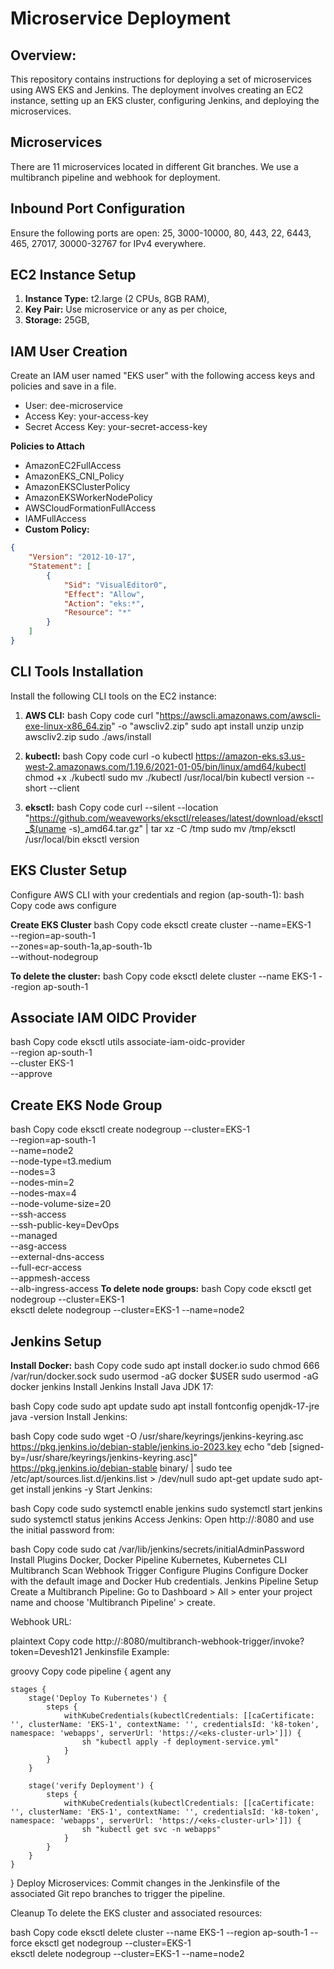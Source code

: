 # Microservice Deployment
## Overview:
This repository contains instructions for deploying a set of microservices using AWS EKS and Jenkins. The deployment involves creating an EC2 instance, setting up an EKS cluster, configuring Jenkins, and deploying the microservices.

## Microservices
There are 11 microservices located in different Git branches. We use a multibranch pipeline and webhook for deployment.

## Inbound Port Configuration
Ensure the following ports are open:
25, 3000-10000, 80, 443, 22, 6443, 465, 27017, 30000-32767 for IPv4 everywhere.

## EC2 Instance Setup
1. **Instance Type:** t2.large (2 CPUs, 8GB RAM),
2. **Key Pair:** Use microservice or any as per choice,
3. **Storage:** 25GB,

## IAM User Creation
Create an IAM user named "EKS user" with the following access keys and policies and save in a file.
- User: dee-microservice
- Access Key: your-access-key
- Secret Access Key: your-secret-access-key

**Policies to Attach**
- AmazonEC2FullAccess
- AmazonEKS_CNI_Policy
- AmazonEKSClusterPolicy
- AmazonEKSWorkerNodePolicy
- AWSCloudFormationFullAccess
- IAMFullAccess
- **Custom Policy:**
```json
{
    "Version": "2012-10-17",
    "Statement": [
        {
            "Sid": "VisualEditor0",
            "Effect": "Allow",
            "Action": "eks:*",
            "Resource": "*"
        }
    ]
}
```
## CLI Tools Installation
Install the following CLI tools on the EC2 instance:

1. **AWS CLI:**
bash
Copy code
curl "https://awscli.amazonaws.com/awscli-exe-linux-x86_64.zip" -o "awscliv2.zip"
sudo apt install unzip
unzip awscliv2.zip
sudo ./aws/install

2. **kubectl:**
bash
Copy code
curl -o kubectl https://amazon-eks.s3.us-west-2.amazonaws.com/1.19.6/2021-01-05/bin/linux/amd64/kubectl
chmod +x ./kubectl
sudo mv ./kubectl /usr/local/bin
kubectl version --short --client
3. **eksctl:**
bash
Copy code
curl --silent --location "https://github.com/weaveworks/eksctl/releases/latest/download/eksctl_$(uname -s)_amd64.tar.gz" | tar xz -C /tmp
sudo mv /tmp/eksctl /usr/local/bin
eksctl version

## EKS Cluster Setup
Configure AWS CLI with your credentials and region (ap-south-1):
bash
Copy code
aws configure

**Create EKS Cluster**
bash
Copy code
eksctl create cluster --name=EKS-1 \
                      --region=ap-south-1 \
                      --zones=ap-south-1a,ap-south-1b \
                      --without-nodegroup

**To delete the cluster:**
bash
Copy code
eksctl delete cluster --name EKS-1 --region ap-south-1

## Associate IAM OIDC Provider
bash
Copy code
eksctl utils associate-iam-oidc-provider \
    --region ap-south-1 \
    --cluster EKS-1 \
    --approve
## Create EKS Node Group
bash
Copy code
eksctl create nodegroup --cluster=EKS-1 \
                       --region=ap-south-1 \
                       --name=node2 \
                       --node-type=t3.medium \
                       --nodes=3 \
                       --nodes-min=2 \
                       --nodes-max=4 \
                       --node-volume-size=20 \
                       --ssh-access \
                       --ssh-public-key=DevOps \
                       --managed \
                       --asg-access \
                       --external-dns-access \
                       --full-ecr-access \
                       --appmesh-access \
                       --alb-ingress-access
**To delete node groups:**
bash
Copy code
eksctl get nodegroup --cluster=EKS-1	
eksctl delete nodegroup --cluster=EKS-1 --name=node2

## Jenkins Setup
**Install Docker:**
bash
Copy code
sudo apt install docker.io
sudo chmod 666 /var/run/docker.sock
sudo usermod -aG docker $USER
sudo usermod -aG docker jenkins
Install Jenkins
Install Java JDK 17:

bash
Copy code
sudo apt update
sudo apt install fontconfig openjdk-17-jre
java -version
Install Jenkins:

bash
Copy code
sudo wget -O /usr/share/keyrings/jenkins-keyring.asc \
  https://pkg.jenkins.io/debian-stable/jenkins.io-2023.key
echo "deb [signed-by=/usr/share/keyrings/jenkins-keyring.asc]" \
  https://pkg.jenkins.io/debian-stable binary/ | sudo tee \
  /etc/apt/sources.list.d/jenkins.list > /dev/null
sudo apt-get update
sudo apt-get install jenkins -y
Start Jenkins:

bash
Copy code
sudo systemctl enable jenkins
sudo systemctl start jenkins
sudo systemctl status jenkins
Access Jenkins:
Open http://<your-instance-public-ip>:8080 and use the initial password from:

bash
Copy code
sudo cat /var/lib/jenkins/secrets/initialAdminPassword
Install Plugins
Docker, Docker Pipeline
Kubernetes, Kubernetes CLI
Multibranch Scan Webhook Trigger
Configure Plugins
Configure Docker with the default image and Docker Hub credentials.
Jenkins Pipeline Setup
Create a Multibranch Pipeline:
Go to Dashboard > All > enter your project name and choose 'Multibranch Pipeline' > create.

Webhook URL:

plaintext
Copy code
http://<your-instance-public-ip>:8080/multibranch-webhook-trigger/invoke?token=Devesh121
Jenkinsfile Example:

groovy
Copy code
pipeline {
    agent any

    stages {
        stage('Deploy To Kubernetes') {
            steps {
                withKubeCredentials(kubectlCredentials: [[caCertificate: '', clusterName: 'EKS-1', contextName: '', credentialsId: 'k8-token', namespace: 'webapps', serverUrl: 'https://<eks-cluster-url>']]) {
                    sh "kubectl apply -f deployment-service.yml"
                }
            }
        }

        stage('verify Deployment') {
            steps {
                withKubeCredentials(kubectlCredentials: [[caCertificate: '', clusterName: 'EKS-1', contextName: '', credentialsId: 'k8-token', namespace: 'webapps', serverUrl: 'https://<eks-cluster-url>']]) {
                    sh "kubectl get svc -n webapps"
                }
            }
        }
    }
}
Deploy Microservices:
Commit changes in the Jenkinsfile of the associated Git repo branches to trigger the pipeline.

Cleanup
To delete the EKS cluster and associated resources:

bash
Copy code
eksctl delete cluster --name EKS-1 --region ap-south-1 --force
eksctl get nodegroup --cluster=EKS-1	
eksctl delete nodegroup --cluster=EKS-1 --name=node2








